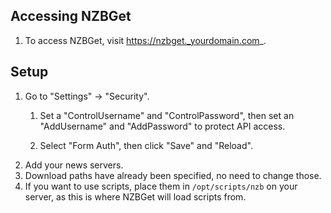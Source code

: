 ## Accessing NZBGet

1. To access NZBGet, visit https://nzbget._yourdomain.com_.

## Setup

1. Go to "Settings" -> "Security". 
    1. Set a "ControlUsername" and "ControlPassword", then set an "AddUsername" and "AddPassword" to protect API access. 

    1. Select "Form Auth", then click "Save" and "Reload".
1. Add your news servers.
1. Download paths have already been specified, no need to change those.
1. If you want to use scripts, place them in `/opt/scripts/nzb` on your server, as this is where NZBGet will load scripts from.